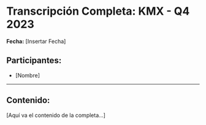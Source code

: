 # Transcripción Completa: KMX - Q4 2023

**Fecha:** [Insertar Fecha]

## Participantes:
* [Nombre]

---

## Contenido:

[Aquí va el contenido de la completa...]